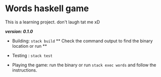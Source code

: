 # Words haskell game

This is a learning project. don't laugh tat me xD

***version: 0.1.0***

* Building:
`stack build`
** Check the command output to find the binary location or run **

 * Testing :
 `stack test`

 * Playing the game:
 run the binary or run `stack exec words` and follow the instructions.
